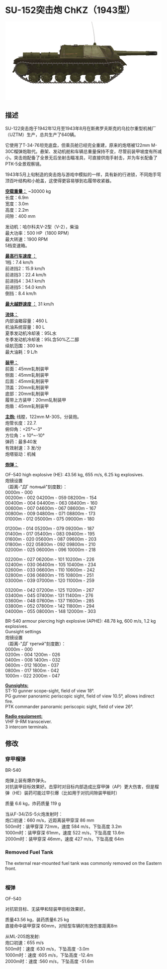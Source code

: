 # SU-152突击炮 ChKZ（1943型）  
  
![su152](../images/su152.png)  
  
## 描述  
  
SU-122突击炮于1942年12月至1943年8月在斯弗罗夫斯克的乌拉尔重型机械厂 （UZTM）生产，总共生产了640辆。   
  
它使用了T-34-76坦克底盘，但乘员舱已经完全重建，原来的炮塔被122mm M-30C榴弹炮取代。悬架、发动机舱和车辆总重量保持不变，尽管前装甲坡度有所减小。突击炮配备了全景无后坐射击瞄准具，可直接供炮手射击，并为车长配备了PTK-5全景观察镜。  
  
1943年5月上旬制造的突击炮与游戏中模拟的一样，具有新的行进锁，不同炮手穹顶百叶结构和小舱盖，这使得更容易够到右履带收紧器。  
  
<b><u>空载重量：</u></b> ~30000 kg  
长度：6.9m  
宽度：3.0m  
高度：2.2m  
间隙：400 mm  
  
发动机：哈尔科夫V-2型（V-2），柴油  
最大功率：500 HP（1800 RPM）  
最大转速：1900 RPM  
5档变速箱。  
  
<b><u>最高行车速度 ：</u></b>  
1档：7.4 km/h  
前进挡2：15.9 km/h  
前进挡3：22.4 km/h  
前进挡4：34.1 km/h  
前进挡5：54.0 km/h  
倒挡：8.4 km/h  
  
<b><u>最大越野速度 ：</u></b> 31 km/h  
  
<b><u>流体：</u></b>  
内部油箱容量：460 L  
机油系统容量：80 L  
夏季发动机冷却液：95L水  
冬季发动机冷却液：95L含50%乙二醇  
续航范围：300 km  
最大油耗：9 L/h  
  
<b><u>装甲：</u></b>  
前面：45mm轧制装甲  
侧面：45mm轧制装甲  
后面：45mm轧制装甲  
顶盖：20mm轧制装甲  
底部：20mm轧制装甲  
履带上方装甲：20mm轧制装甲  
炮盾：45mm轧制装甲  
  
<b><u>主炮:</u></b> 线膛，122mm M-30S，分装炮。  
炮管长度：22.7.  
俯仰角：+25°~-3°  
方位角：+ 10°~-10°  
弹药：最多40发  
有效射速：3 发/分  
炮塔驱动：机械  
  
<b><u>炮弹：</u></b>   
  
OF-540 high explosive (HE): 43.56 kg, 655 m/s, 6.25 kg explosives.  
炮镜设置  
（距离-"ДГ полный"刻度数）：  
0000m - 000  
00200m - 002    04200m - 059    08200m - 154  
00400m - 004    04400m - 063    08400m - 160  
00600m - 007    04600m - 067    08600m - 167  
00800m - 009    04800m - 071    08800m - 173  
01000m - 012    05000m - 075    09000m - 180  
  
01200m - 014    05200m - 079    09200m - 187  
01400m - 017    05400m - 083    09400m - 195  
01600m - 020    05600m - 087    09600m - 203  
01800m - 022    05800m - 092    09800m - 210  
02000m - 025    06000m - 096    10000m - 218  
  
02200m - 027    06200m - 101    10200m - 226  
02400m - 030    06400m - 105    10400m - 234  
02600m - 033    06600m - 110    10600m - 242  
02800m - 036    06800m - 115    10800m - 251  
03000m - 039    07000m - 120    11000m - 259  
  
03200m - 042    07200m - 125    11200m - 267  
03400m - 045    07400m - 131    11400m - 276  
03600m - 048    07600m - 137    11600m - 285  
03800m - 052    07800m - 142    11800m - 294  
04000m - 055    08000m - 148    12000m - 303  
  
BR-540 armour piercing high explosive (APHE): 48.78 kg, 600 m/s, 1.2 kg explosives.  
Gunsight settings  
炮镜设置  
（距离-"ДГ третий"刻度数）：  
0000m - 000  
0200m - 004  1200m - 026  
0400m - 008  1400m - 032  
0600m - 012  1600m - 037  
0800m - 017  1800m - 042  
1000m - 022  2000m - 047  
  
<b><u>Gunsights:</u></b>  
ST-10 gunner scope-sight, field of view 18°.  
PG gunner panoramic periscopic sight, field of view 10.5°, allows indirect fire.  
PTK commander panoramic periscopic sight, field of view 26°.  
  
<b><u>Radio equipment:</u></b>  
VHF 9-RM transceiver.  
3 intercom terminals.  
  
  
## 修改  
  
  
### 穿甲榴弹  
  
BR-540  
  
炮弹上装有爆炸弹头。  
对抗装甲目标效果好。击穿时对目标内部造成比穿甲弹（AP）更大伤害，但是榴弹（HE）装药可能过早引爆（比如用于对抗间隙装甲板时）  
  
质量 6.6 kg，炸药质量 119 g  
  
当从F-34/ZiS-5火炮发射时：  
炮口初速：660 m/s，近距离装甲穿深 86 mm  
500m时：装甲穿深 72mm，速度 584 m/s，下坠高度 3.2m  
1000m时：装甲穿深 61mm，速度 522 m/s，下坠高度 13.6m  
2000m时：装甲穿深 46mm，速度 427 m/s，下坠高度 64m  
  
### Removed Fuel Tank  
  
The external rear-mounted fuel tank was commonly removed on the Eastern front.  
  ﻿
  
### 榴弹  
  
OF-540  
  
对抗软目标、无装甲和轻装甲目标效果好。  
  
质量43.56 kg，装药质量6.25 kg  
直接命中装甲穿深 60mm，对轻型车辆的有效伤害距离8m  
  
从ML-20S炮发射:  
炮口初速：655 m/s  
500m时：速度 :630 m/s，下坠高度 -3.0m  
1000m时：速度 :605 m/s，下坠高度 -12.4m  
2000m时：速度 :560 m/s，下坠高度 -51.6m  
